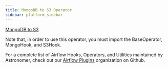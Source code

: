 ```yaml
---
title: MongoDB to S3 Operator
sidebar: platform_sidebar
---
```


[MongoDB to S3](https://github.com/airflow-plugins/mongo_plugin/blob/master/operators/mongo_to_s3_operator.py)

Note that, in order to use this operator, you must import the BaseOperator, MongoHook, and S3Hook.

For a complete list of Airflow Hooks, Operators, and Utilities maintained by Astronomer, check out our [Airflow Plugins](https://github.com/airflow-plugins?utf8=%E2%9C%93&q=&type=&language=) organization on Github.


